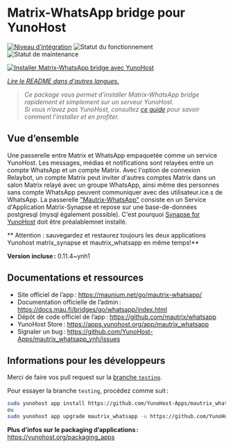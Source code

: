 <!--
Nota bene : ce README est automatiquement généré par <https://github.com/YunoHost/apps/tree/master/tools/readme_generator>
Il NE doit PAS être modifié à la main.
-->

# Matrix-WhatsApp bridge pour YunoHost

[![Niveau d’intégration](https://apps.yunohost.org/badge/integration/mautrix_whatsapp)](https://ci-apps.yunohost.org/ci/apps/mautrix_whatsapp/)
![Statut du fonctionnement](https://apps.yunohost.org/badge/state/mautrix_whatsapp)
![Statut de maintenance](https://apps.yunohost.org/badge/maintained/mautrix_whatsapp)

[![Installer Matrix-WhatsApp bridge avec YunoHost](https://install-app.yunohost.org/install-with-yunohost.svg)](https://install-app.yunohost.org/?app=mautrix_whatsapp)

*[Lire le README dans d'autres langues.](./ALL_README.md)*

> *Ce package vous permet d’installer Matrix-WhatsApp bridge rapidement et simplement sur un serveur YunoHost.*  
> *Si vous n’avez pas YunoHost, consultez [ce guide](https://yunohost.org/install) pour savoir comment l’installer et en profiter.*

## Vue d’ensemble

Une passerelle entre Matrix et WhatsApp empaquetée comme un service YunoHost.
Les messages, médias et notifications sont relayées entre un compte WhatsApp et un compte Matrix.
Avec l'option de connexion Relaybot, un compte Matrix peut inviter d'autres comptes Matrix dans un salon Matrix relayé avec un groupe WhatsApp, ainsi même des personnes sans compte WhatsApp peuvent communiquer avec des utilisateur.ice.s de WhatsApp.
La passerelle ["Mautrix-WhatsApp"](https://docs.mau.fi/bridges/go/whatsapp/index.html) consiste en un Service d'Application Matrix-Synapse et repose sur une base-de-données postgresql (mysql également possible).
C'est pourquoi [Synapse for YunoHost](https://github.com/YunoHost-Apps/synapse_ynh) doit être préalablemnet installé.

** Attention : sauvegardez et restaurez toujours les deux applications Yunohost matrix_synapse et mautrix_whatsapp en même temps!**


**Version incluse :** 0.11.4~ynh1
## Documentations et ressources

- Site officiel de l’app : <https://maunium.net/go/mautrix-whatsapp/>
- Documentation officielle de l’admin : <https://docs.mau.fi/bridges/go/whatsapp/index.html>
- Dépôt de code officiel de l’app : <https://github.com/mautrix/whatsapp>
- YunoHost Store : <https://apps.yunohost.org/app/mautrix_whatsapp>
- Signaler un bug : <https://github.com/YunoHost-Apps/mautrix_whatsapp_ynh/issues>

## Informations pour les développeurs

Merci de faire vos pull request sur la [branche `testing`](https://github.com/YunoHost-Apps/mautrix_whatsapp_ynh/tree/testing).

Pour essayer la branche `testing`, procédez comme suit :

```bash
sudo yunohost app install https://github.com/YunoHost-Apps/mautrix_whatsapp_ynh/tree/testing --debug
ou
sudo yunohost app upgrade mautrix_whatsapp -u https://github.com/YunoHost-Apps/mautrix_whatsapp_ynh/tree/testing --debug
```

**Plus d’infos sur le packaging d’applications :** <https://yunohost.org/packaging_apps>
